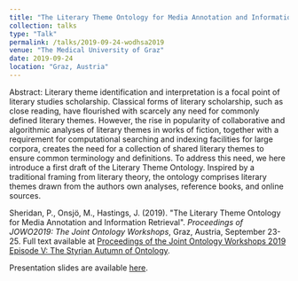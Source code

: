 ```yaml
---
title: "The Literary Theme Ontology for Media Annotation and Information Retrieval"
collection: talks
type: "Talk"
permalink: /talks/2019-09-24-wodhsa2019
venue: "The Medical University of Graz"
date: 2019-09-24
location: "Graz, Austria"
---
```


Abstract: Literary theme identification and interpretation is a focal point of literary studies scholarship. Classical forms of literary scholarship, such as close reading, have flourished with scarcely any need for commonly defined literary themes. However, the rise in popularity of collaborative and algorithmic analyses of literary themes in works of fiction, together with a requirement for computational searching and indexing facilities for large corpora, creates the need for a collection of shared literary themes to ensure common terminology and definitions. To address this need, we here introduce a first draft of the Literary Theme Ontology. Inspired by a traditional framing from literary theory, the ontology comprises literary themes drawn from the authors own analyses, reference books, and online sources.

Sheridan, P., Onsjö, M., Hastings, J. (2019). "The Literary Theme Ontology for Media Annotation and Information Retrieval". <i>Proceedings of JOWO2019: The Joint Ontology Workshops</i>, Graz, Austria, September 23-25. Full text available at <a href="https://ceur-ws.org/Vol-2518/paper-WODHSA8.pdf" target="_blank" rel="noopener"> Proceedings of the Joint Ontology Workshops 2019 Episode V: The Styrian Autumn of Ontology</a>.

Presentation slides are available [here](https://www.iaoa.org/jowo/resources/WODHSA-Sheridan-Onsjo-Hastings.pdf).
